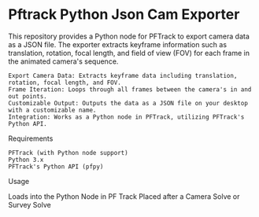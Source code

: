 # Pftrack Python Json Cam Exporter
This repository provides a Python node for PFTrack to export camera data as a JSON file. The exporter extracts keyframe information such as translation, rotation, focal length, and field of view (FOV) for each frame in the animated camera's sequence.

    Export Camera Data: Extracts keyframe data including translation, rotation, focal length, and FOV.
    Frame Iteration: Loops through all frames between the camera's in and out points.
    Customizable Output: Outputs the data as a JSON file on your desktop with a customizable name.
    Integration: Works as a Python node in PFTrack, utilizing PFTrack's Python API.

Requirements

    PFTrack (with Python node support)
    Python 3.x
    PFTrack's Python API (pfpy)

Usage

   Loads into the Python Node in PF Track Placed after a Camera Solve or Survey Solve
